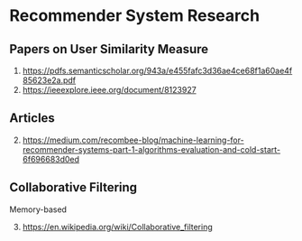 # Recommender System Research
## Papers on User Similarity Measure
1. https://pdfs.semanticscholar.org/943a/e455fafc3d36ae4ce68f1a60ae4f85623e2a.pdf
2. https://ieeexplore.ieee.org/document/8123927


## Articles
2. https://medium.com/recombee-blog/machine-learning-for-recommender-systems-part-1-algorithms-evaluation-and-cold-start-6f696683d0ed



## Collaborative Filtering
Memory-based

3. https://en.wikipedia.org/wiki/Collaborative_filtering

